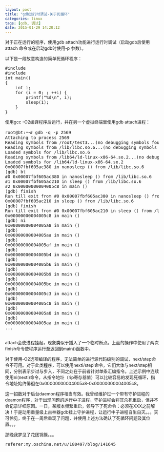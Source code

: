 ```yaml
---
layout: post
title: "gdb运行时调试-关于死循环"
categories: linux 
tags: [gdb, 调试]
date: 2015-01-29 14:20:12
---
```


对于正在运行的程序，使用gdb attach功能进行运行时调试（启动gdb后使用attach <PID>命令或在启动gdb时使用-p <PID>参数）。

以下是一段故意构造的简单死循环程序：

<pre>
#include <stdio.h>
#include <unistd.h>
int main()
{
    int i;
    for (i = 0; ; ++i) {
        printf("%d\n", i);
        sleep(1);
    }
}
</pre>

使用gcc -O2编译程序后运行，并在另一个虚拟终端里使用gdb attach进程：
	
<pre>
root@bt:～# gdb -q -p 2569
Attaching to process 2569
Reading symbols from /root/test3...(no debugging symbols found)...done.
Reading symbols from /lib/libc.so.6...(no debugging symbols found)...done.
Loaded symbols for /lib/libc.so.6
Reading symbols from /lib64/ld-linux-x86-64.so.2...(no debugging symbols found)...done.
Loaded symbols for /lib64/ld-linux-x86-64.so.2
0x00007fbf605ac380 in nanosleep () from /lib/libc.so.6
(gdb) bt
#0 0x00007fbf605ac380 in nanosleep () from /lib/libc.so.6
#1 0x00007fbf605ac210 in sleep () from /lib/libc.so.6
#2 0x00000000004005c8 in main ()
(gdb) finish
Run till exit from #0 0x00007fbf605ac380 in nanosleep () from /lib/libc.so.6
0x00007fbf605ac210 in sleep () from /lib/libc.so.6
(gdb) finish
Run till exit from #0 0x00007fbf605ac210 in sleep () from /lib/libc.so.6
0x00000000004005c8 in main ()
(gdb) ni
0x00000000004005a8 in main ()
(gdb)
0x00000000004005aa in main ()
(gdb)
0x00000000004005af in main ()
(gdb)
0x00000000004005b4 in main ()
(gdb)
0x00000000004005b6 in main ()
(gdb)
0x00000000004005b9 in main ()
(gdb)
0x00000000004005be in main ()
(gdb)
0x00000000004005c3 in main ()
(gdb)
0x00000000004005c8 in main ()
(gdb)
0x00000000004005a8 in main ()
(gdb)
0x00000000004005aa in main ()
...

</pre>
attach会使进程挂起，现象类似于插入了一个临时断点。上面的操作中使用了两次finish命令使程序运行至返回到main()函数中。

对于使用-O2选项编译的程序，无法简单的进行源代码级别的调试，next/step命令不可用。对于此类程序，可以使用nexti/stepi命令，它们大体与next/step相同，分别表示步过与步入，不同之处在于前者针对单条汇编指令。上述示例中连续使用ni(nexti)命令，从指令地址（rip寄存器值）可以比较容易的发现死循环，指令地址始终徘徊在0x00000000004005a8-0x00000000004005c8。

这一招数对于后台daemon程序相当有效。我曾经维护过一个带有守护进程的deamon程序，对于出现问题的运行中子进程，守护进程会将其杀死重启，但并不会记录详细原因。一日，某版本频繁重启，领导下了死命令：必须在XXX之前解决！于是动用重量级上古神器gdb挂上守护进程，让运行中子进程自生自灭。。。天可怜见，终于在一周后重现了问题，并使用上述方法确认了死循环问题及其位置。。。

那晚我梦见了花团锦簇。。。 


<pre>
referer:my.oschina.net/u/180497/blog/141645
</pre>
